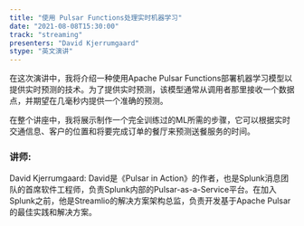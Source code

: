 ```yaml
---
title: "使用 Pulsar Functions处理实时机器学习"
date: "2021-08-08T15:30:00" 
track: "streaming"
presenters: "David Kjerrumgaard"
stype: "英文演讲"
---
```

在这次演讲中，我将介绍一种使用Apache Pulsar Functions部署机器学习模型以提供实时预测的技术。为了提供实时预测，该模型通常从调用者那里接收一个数据点，并期望在几毫秒内提供一个准确的预测。
 
在整个讲座中，我将展示制作一个完全训练过的ML所需的步骤，它可以根据实时交通信息、客户的位置和将要完成订单的餐厅来预测送餐服务的时间。
 ### 讲师: 
 David Kjerrumgaard: David是《Pulsar in Action》的作者，也是Splunk消息团队的首席软件工程师，负责Splunk内部的Pulsar-as-a-Service平台。在加入Splunk之前，他是Streamlio的解决方案架构总监，负责开发基于Apache Pulsar的最佳实践和解决方案。